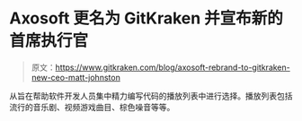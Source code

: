 # Axosoft 更名为 GitKraken 并宣布新的首席执行官

> 原文：<https://www.gitkraken.com/blog/axosoft-rebrand-to-gitkraken-new-ceo-matt-johnston>

从旨在帮助软件开发人员集中精力编写代码的播放列表中进行选择。播放列表包括流行的音乐剧、视频游戏曲目、棕色噪音等等。